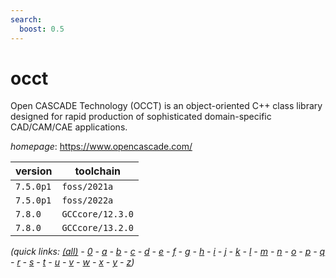 ```yaml
---
search:
  boost: 0.5
---
```

# occt

Open CASCADE Technology (OCCT) is an object-oriented C++ class library designed for rapid production of sophisticated domain-specific CAD/CAM/CAE applications.

*homepage*: <https://www.opencascade.com/>

version | toolchain
--------|----------
``7.5.0p1`` | ``foss/2021a``
``7.5.0p1`` | ``foss/2022a``
``7.8.0`` | ``GCCcore/12.3.0``
``7.8.0`` | ``GCCcore/13.2.0``


*(quick links: [(all)](../index.md) - [0](../0/index.md) - [a](../a/index.md) - [b](../b/index.md) - [c](../c/index.md) - [d](../d/index.md) - [e](../e/index.md) - [f](../f/index.md) - [g](../g/index.md) - [h](../h/index.md) - [i](../i/index.md) - [j](../j/index.md) - [k](../k/index.md) - [l](../l/index.md) - [m](../m/index.md) - [n](../n/index.md) - [o](../o/index.md) - [p](../p/index.md) - [q](../q/index.md) - [r](../r/index.md) - [s](../s/index.md) - [t](../t/index.md) - [u](../u/index.md) - [v](../v/index.md) - [w](../w/index.md) - [x](../x/index.md) - [y](../y/index.md) - [z](../z/index.md))*

